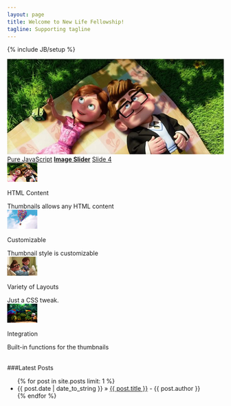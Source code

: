 ```yaml
---
layout: page
title: Welcome to New Life Fellowship!
tagline: Supporting tagline
---
```

{% include JB/setup %}

<head>
    <title>Demo 2</title>
    <link href="themes/2/js-image-slider.css" rel="stylesheet" type="text/css" />
    <script src="themes/2/js-image-slider.js" type="text/javascript"></script>
    <link href="generic.css" rel="stylesheet" type="text/css" />
</head>

<div id="sliderFrame">
  <div id="slider">
    <a href="http://www.menucool.com/jquery-slider" target="_blank">
      <img src="images/image-slider-1.jpg" alt="Welcome to jQuery Slider" />
    </a>
    <a class="lazyImage" href="images/image-slider-2.jpg" title="Pure Javascript. No jQuery. No Flash.">Pure JavaScript</a>
    <a href="http://www.menucool.com/javascript-image-slider"><b data-src="images/image-slider-3.jpg">Image Slider</b></a>
    <a class="lazyImage" href="images/image-slider-4.jpg" title="">Slide 4</a>
  </div>
  <!--thumbnails-->
  <div id="thumbs">
    <div class="thumb">
      <div class="frame"><img src="images/thumb1.jpg" /></div>
      <div class="thumb-content"><p>HTML Content</p>Thumbnails allows any HTML content</div>
      <div style="clear:both;"></div>
    </div>
    <div class="thumb">
      <div class="frame"><img src="images/thumb2.jpg" /></div>
      <div class="thumb-content"><p>Customizable</p>Thumbnail style is customizable</div>
      <div style="clear:both;"></div>
    </div>
    <div class="thumb">
      <div class="frame"><img src="images/thumb3.jpg" /></div>
      <div class="thumb-content"><p>Variety of Layouts</p>Just a CSS tweak.</div>
      <div style="clear:both;"></div>
    </div>
    <div class="thumb">
      <div class="frame"><img src="images/thumb4.jpg" /></div>
      <div class="thumb-content"><p>Integration</p>Built-in functions for the thumbnails</div>
      <div style="clear:both;"></div>
    </div>
  </div>
  <!--clear above float:left elements. It is required if above #slider is styled as float:left. -->
  <div style="clear:both;height:0;"></div>
  </br>
</div>


###Latest Posts

<ul class="posts">
  {% for post in site.posts limit: 1 %}
  <li><span>{{ post.date | date_to_string }}</span> &raquo; <a href="{{ BASE_PATH }}{{ post.url }}">{{ post.title }}</a>
  <span> - {{ post.author }}</span></li>
  {% endfor %}
</ul>
